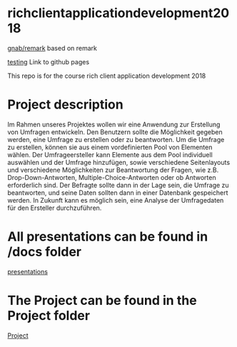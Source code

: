 # richclientapplicationdevelopment2018
[gnab/remark](https://github.com/gnab/remark) based on remark

[testing](https://sl4d1c.github.io/richclientapplicationdevelopment2018/) Link to github pages

This repo is for the course rich client application development 2018

# Project description
Im Rahmen unseres Projektes wollen wir eine Anwendung zur Erstellung von Umfragen entwickeln. Den Benutzern sollte die Möglichkeit gegeben werden, eine Umfrage zu erstellen oder zu beantworten. Um die Umfrage zu erstellen, können sie aus einem vordefinierten Pool von Elementen wählen. Der Umfrageersteller kann Elemente aus dem Pool individuell auswählen und der Umfrage hinzufügen, sowie verschiedene Seitenlayouts und verschiedene Möglichkeiten zur Beantwortung der Fragen, wie z.B. Drop-Down-Antworten, Multiple-Choice-Antworten oder ob Antworten erforderlich sind. Der Befragte sollte dann in der Lage sein, die Umfrage zu beantworten, und seine Daten sollten dann in einer Datenbank gespeichert werden. In Zukunft kann es möglich sein, eine Analyse der Umfragedaten für den Ersteller durchzuführen.

# All presentations can be found in /docs folder
[presentations](https://github.com/sl4d1c/richclientapplicationdevelopment2018/tree/master/docs)


# The Project can be found in the Project folder
[Project](https://github.com/sl4d1c/richclientapplicationdevelopment2018/tree/master/Project)
